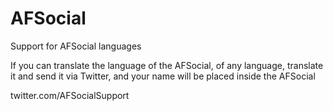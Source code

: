 # AFSocial
Support for AFSocial languages

If you can translate the language of the AFSocial, of any language, translate it and send it via Twitter, and your name will be placed inside the AFSocial


twitter.com/AFSocialSupport
